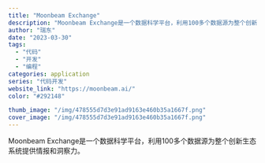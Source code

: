 ```yaml
---
title: "Moonbeam Exchange"
description: "Moonbeam Exchange是一个数据科学平台，利用100多个数据源为整个创新生态系统提供情报和洞察力。"
author: "瑞东"
date: "2023-03-30"
tags:
  - "代码"
  - "开发"
  - "编程"
categories: application
series: "代码开发"
website_link: "https://moonbeam.ai/"
color: "#292148"

thumb_image: "/img/478555d7d3e91ad9163e460b35a1667f.png"
cover_image: "/img/478555d7d3e91ad9163e460b35a1667f.png"
---
```


Moonbeam Exchange是一个数据科学平台，利用100多个数据源为整个创新生态系统提供情报和洞察力。